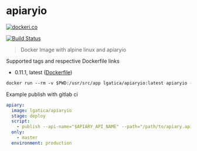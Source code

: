 # apiaryio

[![dockeri.co](http://dockeri.co/image/lgatica/apiaryio)](https://hub.docker.com/r/lgatica/apiaryio/)

[![Build Status](https://travis-ci.org/lgaticaq/apiaryio.svg?branch=master)](https://travis-ci.org/lgaticaq/apiaryio)

> Docker Image with alpine linux and apiaryio

Supported tags and respective Dockerfile links

- 0.11.1, latest ([Dockerfile](https://github.com/lgaticaq/apiaryio/blob/master/Dockerfile))

```dockerfile
docker run --rm -v $PWD:/usr/src/app lgatica/apiaryio:latest apiaryio --provider=heroku --app=your-app --api-key=your-api-key
```

Example publish with gitlab ci

```yml
apiary:
  image: lgatica/apiaryio
  stage: deploy
  script:
    - publish --api-name="$APIARY_API_NAME" --path="/path/to/apiary.apib"
  only:
    - master
  environment: production
```
